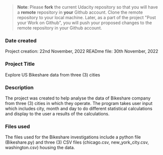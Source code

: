 >**Note**: Please **fork** the current Udacity repository so that you will have a **remote** repository in **your** Github account. Clone the remote repository to your local machine. Later, as a part of the project "Post your Work on Github", you will push your proposed changes to the remote repository in your Github account.

### Date created
Project creation: 22nd November, 2022
READme file: 30th November, 2022

### Project Title
Explore US Bikeshare data from three (3) cities

### Description
The project was created to help analyse the data of Bikeshare company from three (3) cities in which they operate. The program takes user input which includes city, month and day to do different statistical calculations and display to the user a results of the calculations.

### Files used
The files used for the Bikeshare investigations include a python file (Bikeshare.py) and three (3) CSV files (chicago.csv, new_york_city.csv, washington.csv) housing the data.
